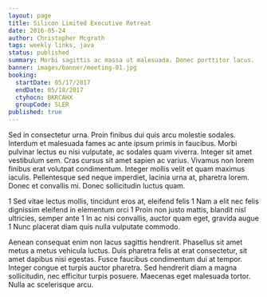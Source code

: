 ```yaml
---
layout: page
title: Silicon Limited Executive Retreat
date: 2016-05-24
author: Christopher Mcgrath
tags: weekly links, java
status: published
summary: Morbi sagittis ac massa ut malesuada. Donec porttitor lacus.
banner: images/banner/meeting-01.jpg
booking:
  startDate: 05/17/2017
  endDate: 05/18/2017
  ctyhocn: BKRCAHX
  groupCode: SLER
published: true
---
```

Sed in consectetur urna. Proin finibus dui quis arcu molestie sodales. Interdum et malesuada fames ac ante ipsum primis in faucibus. Morbi pulvinar lectus eu nisi vulputate, ac sodales quam viverra. Integer sit amet vestibulum sem. Cras cursus sit amet sapien ac varius. Vivamus non lorem finibus erat volutpat condimentum. Integer mollis velit et quam maximus iaculis. Pellentesque sed neque imperdiet, lacinia urna at, pharetra lorem. Donec et convallis mi. Donec sollicitudin luctus quam.

1 Sed vitae lectus mollis, tincidunt eros at, eleifend felis
1 Nam a elit nec felis dignissim eleifend in elementum orci
1 Proin non justo mattis, blandit nisl ultricies, semper ante
1 In ac nisi convallis, auctor quam eget, gravida augue
1 Nunc placerat diam quis nulla vulputate commodo.

Aenean consequat enim non lacus sagittis hendrerit. Phasellus sit amet metus a metus vehicula luctus. Duis pharetra felis at erat consectetur, sit amet dapibus nisi egestas. Fusce faucibus condimentum dui at tempor. Integer congue et turpis auctor pharetra. Sed hendrerit diam a magna sollicitudin, nec efficitur turpis posuere. Maecenas eget malesuada tortor. Nulla ac scelerisque arcu.
